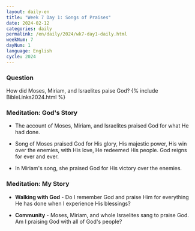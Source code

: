 ```yaml
---
layout: daily-en
title: "Week 7 Day 1: Songs of Praises"
date: 2024-02-12
categories: daily
permalink: /en/daily/2024/wk7-day1-daily.html
weekNum: 7
dayNum: 1
language: English
cycle: 2024
---
```

### Question     
How did Moses, Miriam, and Israelites paise God?
{% include BibleLinks2024.html %} 

### Meditation: God's Story   
+ The account of Moses, Miriam, and Israelites praised God for what He had done. 

+ Song of Moses praised God for His glory, His majestic power, His win over the enemies, with His love, He redeemed His people. God reigns for ever and ever. 

+ In Miriam's song, she praised God for His victory over the enemies. 

### Meditation: My Story   
+ **Walking with God** - Do I remember God and praise Him for everything He has done when I experience His blessings? 

+ **Community** - Moses, Miriam, and whole Israelites sang to praise God. Am I praising God with all of God's people? 
